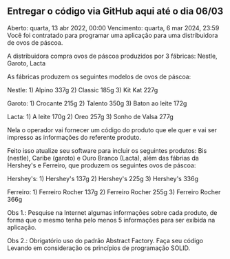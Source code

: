 ## Entregar o código via GitHub aqui até o dia 06/03

Aberto: quarta, 13 abr 2022, 00:00
Vencimento: quarta, 6 mar 2024, 23:59
Você foi contratado para programar uma aplicação para uma distribuidora de ovos de páscoa.

A distribuidora compra ovos de páscoa produzidos por 3 fábricas: Nestle, Garoto, Lacta

As fábricas produzem os seguintes modelos de ovos de páscoa:

Nestle: 1) Alpino 337g 2) Classic 185g 3) Kit Kat 227g

Garoto: 1) Crocante 215g 2) Talento 350g 3) Baton ao leite 172g

Lacta: 1) A leite 170g 2) Oreo 257g 3) Sonho de Valsa 277g

Nela o operador vai fornecer um código do produto que ele quer e vai ser impresso as informações do referente produto.

Feito isso atualize seu software para incluir os seguintes produtos: Bis (nestle), Caribe (garoto)  e Ouro Branco (Lacta), além das fábrias da Hershey's e Ferreiro, que produzem os seguintes ovos de páscoa:

Hershey's: 1) Hershey's 137g 2) Hershey's 225g 3) Hershey's 336g

Ferreiro: 1) Ferreiro Rocher 137g 2) Ferreiro Rocher 255g 3) Ferreiro Rocher 366g

Obs 1.: Pesquise na Internet algumas informações sobre cada produto, de forma que o mesmo tenha pelo menos 5 informações para ser exibida na aplicação.

Obs 2.: Obrigatório uso do padrão Abstract Factory. Faça seu código Levando em consideração os princípios de programação SOLID.